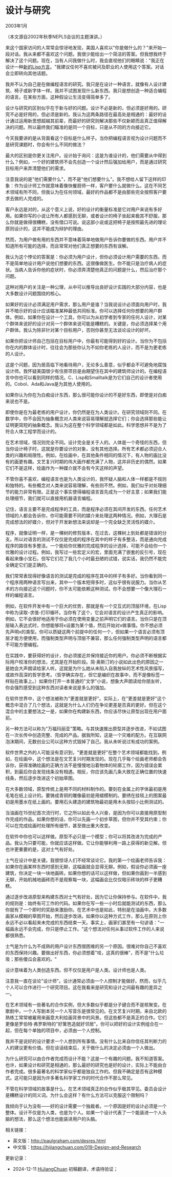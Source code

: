 



# 设计与研究

2003年1月

（本文源自2002年秋季NEPLS会议的主题演讲。）

来这个国家访问的人常常会惊讶地发现，美国人喜欢以"你是做什么的？"来开始一段对话。我从来都不喜欢这个问题。我很少能给出一个简洁的答案。但我想我终于解决了这个问题。现在，当有人问我做什么时，我会直视他们的眼睛说："我正在设计一种[新的Lisp方言](https://hijiangchuan.com/paulgraham/EXTRA009-Arc)。"我建议任何不喜欢被问及职业的人使用这个答案。对话会立即转向其他话题。

我并不认为自己是在做编程语言的研究。我只是在设计一种语言，就像有人设计建筑、椅子或新字体一样。我并不试图发现什么新东西。我只是想创造一种适合编程的语言。在某些方面，这种假设让生活变得简单多了。

设计与研究的区别似乎在于新与好的问题。设计不必是新的，但必须是好用的。研究不必是好用的，但必须是新的。我认为这两条路径在最高处是相通的：最好的设计通过运用新思想超越其前辈，而最好的研究则解决那些不仅新颖而且真正值得解决的问题。所以最终我们瞄准的是同一个目标，只是从不同的方向接近它。

今天我要讲的是从背面看这个目标是什么样子。当你把编程语言视为设计问题而不是研究课题时，你会有什么不同的做法？

最大的区别是你更关注用户。设计始于询问：这是为谁设计的，他们需要从中得到什么？例如，一个好的建筑师不会先创造一个设计然后强加给用户，而是通过研究目标用户来弄清楚他们的需求。

注意我说的是"他们需要什么"，而不是"他们想要什么"。我不想给人留下这样的印象：作为设计师工作就意味着像快餐厨师一样，客户要什么就做什么。这在不同艺术领域有所不同，但我认为在任何领域，最好的作品都不是由那些完全按照客户要求去做的人完成的。

客户永远是对的，从这个意义上说，好的设计的衡量标准是它对用户来说有多好用。如果你写的小说让所有人都感到无聊，或者设计的椅子坐起来极其不舒服，那么你就是做得很糟糕，没有借口可说。说这部小说或这把椅子是按照最先进的理论原则设计的，这并不能成为辩护的理由。

然而，为用户做有用的东西并不意味着简单地做用户告诉你要做的东西。用户并不知道所有可能的选择，而且常常对他们真正想要的东西有误解。

我认为这个悖论的答案是：你必须为用户设计，但你必须设计用户需要的东西，而不是简单地设计用户说他们想要的东西。这很像做医生。你不能只是治疗病人的症状。当病人告诉你他的症状时，你必须弄清楚他真正的问题是什么，然后治疗那个问题。

这种对用户的关注是一种公理，从中可以推导出良好设计实践的大部分内容，也是大多数设计问题围绕的核心。

如果好的设计必须满足用户需求，那么用户是谁？当我说设计必须面向用户时，我并不暗示好的设计应该瞄准某种最低共同标准。你可以选择任何你想要的用户群体。例如，如果你在设计一个工具，你可以为从初学者到专家的任何人设计，对某个群体来说好的设计对另一个群体来说可能是糟糕的。关键是，你必须选择某个用户群体。我认为除非针对某个目标用户，否则你甚至无法谈论设计的好坏。

如果你把设计师自己包括在目标用户中，你最有可能得到好的设计。当你为不包括你在内的群体设计时，往往会为那些你认为不如你老练的人设计，而不是为更老练的人设计。

这是个问题，因为居高临下地看待用户，无论多么善意，似乎都会不可避免地腐蚀设计师。我怀疑美国很少有住房项目是由期望住在其中的建筑师设计的。在编程语言中你也可以看到同样的情况。C、Lisp和Smalltalk是为它们自己的设计者使用的。Cobol、Ada和Java是为其他人使用的。

如果你认为你在为白痴设计东西，那么很可能你设计的不是好东西，即使是对白痴来说也不是。

即使你是在为最老练的用户设计，你仍然是在为人类设计。在研究领域则不同。在数学中，你不会因为抽象概念对人类来说容易理解就选择它们；你会选择那些能让证明更简短的抽象概念。我认为这在整个科学领域都是如此。科学思想并不是为了符合人体工程学而设计的。

在艺术领域，情况则完全不同。设计完全是关于人的。人体是一个奇怪的东西，但当你设计椅子时，这就是你要设计的对象，没有其他选择。所有艺术都必须迎合人类的兴趣和局限性。例如，在绘画中，在其他条件相同的情况下，有人物的画比没有的画更有趣。文艺复兴时期的伟大画作都充满了人物，这并非历史的偶然。如果它们不是这样，绘画作为一种媒介就不会有今天这样的声望。

不管你喜不喜欢，编程语言也是为人类设计的，我怀疑人脑和人体一样都是不规则和独特的。有些概念对人类来说容易理解，有些则不然。例如，我们似乎对处理细节的能力非常有限。正是这个事实使得编程语言首先成为一个好主意；如果我们能处理细节，我们就可以直接用机器语言编程。

记住，语言主要不是完成程序的工具，而是程序必须在其间开发的东西。任何艺术领域的人都会告诉你，你可能需要不同的媒介来处理这两种情况。例如，大理石是完成想法的好媒介，但对于开发新想法来说却是一个完全缺乏灵活性的媒介。

程序，就像证明一样，是一棵树的修剪版本，在过去，这棵树上到处都是错误的分支。所以对语言的测试不仅仅是完成的程序在其中的样子有多整洁，而是通向完成程序的路径有多整洁。一个能给你优雅的完成程序的设计选择，可能不会给你一个优雅的设计过程。例如，我写过一些宏定义的宏，里面充满了嵌套的反引号，现在看起来像小宝石，但写它们花了我几个小时最丑陋的试错，说实话，我仍然不能完全确定它们是正确的。

我们常常表现得好像语言的测试是完成的程序在其中的样子有多好。当你看到同一个程序用两种语言写出来，其中一个版本短得多时，这似乎很有说服力。当你从艺术的方向接近这个问题时，你不太可能依赖这种测试。你不会想要一个像大理石一样的编程语言。

例如，在软件开发中有一个巨大的优势，那就是有一个交互式的顶层环境，在Lisp中称为读取-求值-打印循环。当你有了这个，它会对语言的设计产生真正的影响。例如，它不会很好地适用于你必须在使用变量之前声明它们的语言。当你只是在顶层输入表达式时，你想能够将x设置为某个值，然后开始对x做事情。你不想必须先声明x的类型。你可以质疑这两个前提中的任何一个，但如果一个语言必须有顶层才能方便使用，而强制类型声明与顶层不兼容，那么任何强制类型声明的语言都不可能方便编程。

在实践中，要获得好的设计，你必须接近并保持接近你的用户。你必须不断根据实际用户校准你的想法，尤其是在开始阶段。简·奥斯汀的小说如此出色的原因之一是她会大声朗读给家人听。这就是为什么她从未陷入自我放纵的艺术性风景描写，或故作高深的哲学思考。（哲学确实存在，但它是编织在故事中，而不是像标签一样贴在故事上。）如果你打开一本普通的"文学"小说，想象大声朗读给你朋友听，你会强烈感受到这种东西对读者来说是多么的强加。

在软件世界中，这个想法被称为"更差就是更好"。实际上，在"更差就是更好"这个概念中混合了几个想法，这就是为什么人们仍在争论更差是否真的更好。但在这个混合中的主要想法之一是，如果你在构建新东西，你应该尽快让原型出现在用户面前。

另一种方法可以称为"万福玛丽亚"策略。与其快速推出原型并逐步改进，不如试图在一次长传中创造完整、完成的产品。据我所知，这是一个灾难的配方。在互联网泡沫期间，无数创业公司以这种方式毁掉了自己。我从未听说过有成功的案例。

软件世界之外的人可能没有意识到，"更差就是更好"在整个艺术领域都能找到。例如，在绘画中，这个想法是在文艺复兴时期发现的。现在几乎每个绘画老师都会告诉你，获得准确绘画的正确方法不是慢慢地沿着物体的轮廓工作，因为错误会累积，到最后你会发现线条没有相遇。相反，你应该先画几条大致在正确位置的快速线条，然后逐步改进这个初始草图。

在大多数领域，原型传统上是用不同的材料制作的。要刻在金属上的字体最初是用毛笔在纸上设计的。要铸成青铜的雕像最初是用蜡模制的。要绣在挂毯上的图案最初是用墨水在纸上画的。要用石头建造的建筑物最初是用木头按较小比例测试的。

当油画在15世纪首次流行时，它之所以如此令人兴奋，是因为你可以直接用原型制作完成的作品。如果你想的话，你可以先画一个初步草图，但你并不受其约束；你可以在完成绘画时处理所有细节，甚至做出重大改变。

在软件中你也可以这样做。原型不必只是一个模型；你可以将其改进为完成的产品。我认为只要可能，你就应该这样做。它让你能够利用一路上获得的新见解。但也许更重要的是，这对士气有好处。

士气在设计中是关键。我很惊讶人们不经常谈论它。我的第一个绘画老师告诉我：如果你在画某样东西时感到无聊，这幅画就会显得无聊。例如，假设你必须画一座建筑，你决定一块一块地画砖。如果你想的话可以这样做，但如果你画到一半感到无聊，开始机械地画砖而不是观察每一块，这幅画会比仅仅暗示砖块的样子更糟糕。

通过逐步改进原型来构建东西对士气有好处，因为它让你保持参与。在软件中，我的规则是：始终有可工作的代码。如果你在写一些一小时后就能测试的东西，那么你就有了一个即时的奖励来激励你。在艺术中也是如此，特别是在油画中。大多数画家从模糊的草图开始，然后逐步改进。如果你以这种方式工作，那么在原则上你永远不必以看起来未完成的东西结束一天。事实上，画家们甚至有一句谚语："一幅画永远不会完成，你只是停止工作。"这个想法对任何从事过软件工作的人来说都很熟悉。

士气是为什么为不成熟的用户设计东西很困难的另一个原因。很难对你自己不喜欢的东西保持兴趣。要做出好东西，你必须想着"哇，这真的很棒"，而不是"什么垃圾；那些傻瓜会喜欢的。"

设计意味着为人类创造东西。但不仅仅是用户是人类。设计师也是人类。

注意我一直在谈论"设计师"。设计通常必须由一个人控制才能做好。然而，似乎几个人可以合作进行一个研究项目。这在我看来是研究和设计之间最有趣的差异之一。

在艺术领域有一些著名的合作实例，但大多数似乎都是分子键合而不是核聚变。在歌剧中，一个人写剧本另一个人写音乐是很常见的。在文艺复兴时期，来自北欧的熟练工常常被雇用来画意大利绘画背景中的风景。但这些都不是真正的合作。它们更像是罗伯特·弗罗斯特的"好篱笆造就好邻居"。你可以把好的设计实例组合在一起，但在每个单独的项目中，必须由一个人控制。

我并不是说好的设计要求一个人想到所有事情。没有什么比来自你信任其判断力的人的建议更有价值。但在谈话结束后，关于做什么的决定必须由一个人做出。

为什么研究可以由合作者完成而设计不能？这是一个有趣的问题。我不知道答案。也许，如果设计和研究是相通的，那么最好的研究也是好的设计，实际上不能由合作者完成。很多最著名的科学家似乎都是独自工作的。但我不确定是否有这种模式。这可能只是因为许多著名科学家工作的时代合作不那么常见。

不管在科学领域的故事是什么，在艺术领域真正的合作似乎极其罕见。委员会设计是糟糕设计的同义词。为什么会这样？有什么方法可以克服这个限制吗？

我倾向于认为没有——好的设计需要一个独裁者。一个原因是好的设计必须是一个整体。设计不仅是为人类，也是为个人。如果一个设计代表了一个能装进一个人头脑的想法，那么这个想法也能装进用户的头脑。

相关链接：

- 英文版：http://paulgraham.com/desres.html
- 中文版：https://hijiangchuan.com/019-Design-and-Research


更新记录：
- 2024-12-11 [HiJiangChuan](https://hijiangchuan.com) 初稿翻译，术语待验证；
